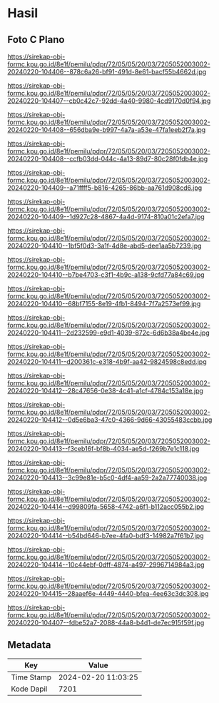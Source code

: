 # Hasil

## Foto C Plano

https://sirekap-obj-formc.kpu.go.id/8e1f/pemilu/pdpr/72/05/05/20/03/7205052003002-20240220-104406--878c6a26-bf91-491d-8e61-bacf55b4662d.jpg

https://sirekap-obj-formc.kpu.go.id/8e1f/pemilu/pdpr/72/05/05/20/03/7205052003002-20240220-104407--cb0c42c7-92dd-4a40-9980-4cd9170d0f94.jpg

https://sirekap-obj-formc.kpu.go.id/8e1f/pemilu/pdpr/72/05/05/20/03/7205052003002-20240220-104408--656dba9e-b997-4a7a-a53e-47fa1eeb2f7a.jpg

https://sirekap-obj-formc.kpu.go.id/8e1f/pemilu/pdpr/72/05/05/20/03/7205052003002-20240220-104408--ccfb03dd-044c-4a13-89d7-80c28f0fdb4e.jpg

https://sirekap-obj-formc.kpu.go.id/8e1f/pemilu/pdpr/72/05/05/20/03/7205052003002-20240220-104409--a71ffff5-b816-4265-86bb-aa761d908cd6.jpg

https://sirekap-obj-formc.kpu.go.id/8e1f/pemilu/pdpr/72/05/05/20/03/7205052003002-20240220-104409--1d927c28-4867-4a4d-9174-810a01c2efa7.jpg

https://sirekap-obj-formc.kpu.go.id/8e1f/pemilu/pdpr/72/05/05/20/03/7205052003002-20240220-104410--1bf5f0d3-3a1f-4d8e-abd5-dee1aa5b7239.jpg

https://sirekap-obj-formc.kpu.go.id/8e1f/pemilu/pdpr/72/05/05/20/03/7205052003002-20240220-104410--b7be4703-c3f1-4b9c-a138-9cfd77a84c69.jpg

https://sirekap-obj-formc.kpu.go.id/8e1f/pemilu/pdpr/72/05/05/20/03/7205052003002-20240220-104410--68bf7155-8e19-4fb1-8494-7f7a2573ef99.jpg

https://sirekap-obj-formc.kpu.go.id/8e1f/pemilu/pdpr/72/05/05/20/03/7205052003002-20240220-104411--2d232599-e9d1-4039-872c-6d6b38a4be4e.jpg

https://sirekap-obj-formc.kpu.go.id/8e1f/pemilu/pdpr/72/05/05/20/03/7205052003002-20240220-104411--d200361c-e318-4b9f-aa42-9824598c8edd.jpg

https://sirekap-obj-formc.kpu.go.id/8e1f/pemilu/pdpr/72/05/05/20/03/7205052003002-20240220-104412--28c47656-0e38-4c41-a1cf-4784c153a18e.jpg

https://sirekap-obj-formc.kpu.go.id/8e1f/pemilu/pdpr/72/05/05/20/03/7205052003002-20240220-104412--0d5e6ba3-47c0-4366-9d66-43055483ccbb.jpg

https://sirekap-obj-formc.kpu.go.id/8e1f/pemilu/pdpr/72/05/05/20/03/7205052003002-20240220-104413--f3ceb16f-bf8b-4034-ae5d-f269b7e1c118.jpg

https://sirekap-obj-formc.kpu.go.id/8e1f/pemilu/pdpr/72/05/05/20/03/7205052003002-20240220-104413--3c99e81e-b5c0-4df4-aa59-2a2a77740038.jpg

https://sirekap-obj-formc.kpu.go.id/8e1f/pemilu/pdpr/72/05/05/20/03/7205052003002-20240220-104414--d99809fa-5658-4742-a6f1-b112acc055b2.jpg

https://sirekap-obj-formc.kpu.go.id/8e1f/pemilu/pdpr/72/05/05/20/03/7205052003002-20240220-104414--b54bd646-b7ee-4fa0-bdf3-14982a7f61b7.jpg

https://sirekap-obj-formc.kpu.go.id/8e1f/pemilu/pdpr/72/05/05/20/03/7205052003002-20240220-104414--10c44ebf-0dff-4874-a497-2996714984a3.jpg

https://sirekap-obj-formc.kpu.go.id/8e1f/pemilu/pdpr/72/05/05/20/03/7205052003002-20240220-104415--28aaef6e-4449-4440-bfea-4ee63c3dc308.jpg

https://sirekap-obj-formc.kpu.go.id/8e1f/pemilu/pdpr/72/05/05/20/03/7205052003002-20240220-104407--fdbe52a7-2088-44a8-b4d1-de7ec915f59f.jpg


## Metadata

| Key        | Value               |
| ---------- | ------------------- |
| Time Stamp | 2024-02-20 11:03:25 |
| Kode Dapil | 7201                |




